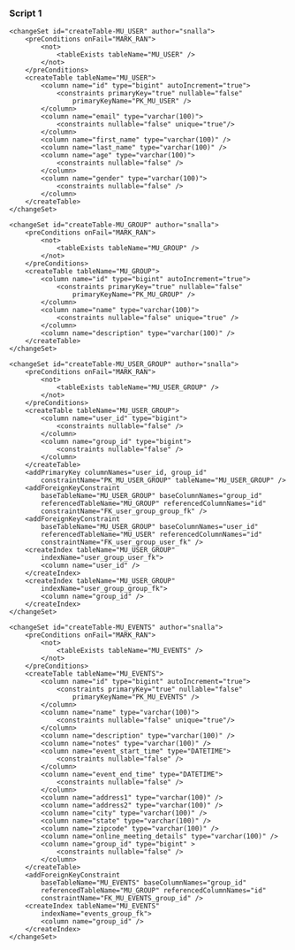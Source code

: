 ### Script 1

<databaseChangeLog
	xmlns="http://www.liquibase.org/xml/ns/dbchangelog"
	xmlns:xsi="http://www.w3.org/2001/XMLSchema-instance"
	xsi:schemaLocation="http://www.liquibase.org/xml/ns/dbchangelog
                   http://www.liquibase.org/xml/ns/dbchangelog/dbchangelog-4.4.xsd">

	<changeSet id="createTable-MU_USER" author="snalla">
		<preConditions onFail="MARK_RAN">
			<not>
				<tableExists tableName="MU_USER" />
			</not>
		</preConditions>
		<createTable tableName="MU_USER">
			<column name="id" type="bigint" autoIncrement="true">
				<constraints primaryKey="true" nullable="false"
					primaryKeyName="PK_MU_USER" />
			</column>
			<column name="email" type="varchar(100)">
				<constraints nullable="false" unique="true"/>
			</column>
			<column name="first_name" type="varchar(100)" />
			<column name="last_name" type="varchar(100)" />
			<column name="age" type="varchar(100)">
				<constraints nullable="false" />
			</column>
			<column name="gender" type="varchar(100)">
				<constraints nullable="false" />
			</column>
		</createTable>
	</changeSet>

	<changeSet id="createTable-MU_GROUP" author="snalla">
		<preConditions onFail="MARK_RAN">
			<not>
				<tableExists tableName="MU_GROUP" />
			</not>
		</preConditions>
		<createTable tableName="MU_GROUP">
			<column name="id" type="bigint" autoIncrement="true">
				<constraints primaryKey="true" nullable="false"
					primaryKeyName="PK_MU_GROUP" />
			</column>
			<column name="name" type="varchar(100)">
				<constraints nullable="false" unique="true" />
			</column>
			<column name="description" type="varchar(100)" />
		</createTable>
	</changeSet>

	<changeSet id="createTable-MU_USER_GROUP" author="snalla">
		<preConditions onFail="MARK_RAN">
			<not>
				<tableExists tableName="MU_USER_GROUP" />
			</not>
		</preConditions>
		<createTable tableName="MU_USER_GROUP">
			<column name="user_id" type="bigint">
				<constraints nullable="false" />
			</column>
			<column name="group_id" type="bigint">
				<constraints nullable="false" />
			</column>
		</createTable>
		<addPrimaryKey columnNames="user_id, group_id"
			constraintName="PK_MU_USER_GROUP" tableName="MU_USER_GROUP" />
		<addForeignKeyConstraint
			baseTableName="MU_USER_GROUP" baseColumnNames="group_id"
			referencedTableName="MU_GROUP" referencedColumnNames="id"
			constraintName="FK_user_group_group_fk" />
		<addForeignKeyConstraint
			baseTableName="MU_USER_GROUP" baseColumnNames="user_id"
			referencedTableName="MU_USER" referencedColumnNames="id"
			constraintName="FK_user_group_user_fk" />
		<createIndex tableName="MU_USER_GROUP"
			indexName="user_group_user_fk">
			<column name="user_id" />
		</createIndex>
		<createIndex tableName="MU_USER_GROUP"
			indexName="user_group_group_fk">
			<column name="group_id" />
		</createIndex>
	</changeSet>

	<changeSet id="createTable-MU_EVENTS" author="snalla">
		<preConditions onFail="MARK_RAN">
			<not>
				<tableExists tableName="MU_EVENTS" />
			</not>
		</preConditions>
		<createTable tableName="MU_EVENTS">
			<column name="id" type="bigint" autoIncrement="true">
				<constraints primaryKey="true" nullable="false"
					primaryKeyName="PK_MU_EVENTS" />
			</column>
			<column name="name" type="varchar(100)">
				<constraints nullable="false" unique="true"/>
			</column>
			<column name="description" type="varchar(100)" />
			<column name="notes" type="varchar(100)" />
			<column name="event_start_time" type="DATETIME">
				<constraints nullable="false" />
			</column>
			<column name="event_end_time" type="DATETIME">
				<constraints nullable="false" />
			</column>
			<column name="address1" type="varchar(100)" />
			<column name="address2" type="varchar(100)" />
			<column name="city" type="varchar(100)" />
			<column name="state" type="varchar(100)" />
			<column name="zipcode" type="varchar(100)" />
			<column name="online_meeting_details" type="varchar(100)" />
			<column name="group_id" type="bigint" >
				<constraints nullable="false" />
			</column>
		</createTable>
		<addForeignKeyConstraint
			baseTableName="MU_EVENTS" baseColumnNames="group_id"
			referencedTableName="MU_GROUP" referencedColumnNames="id"
			constraintName="FK_MU_EVENTS_group_id" />
		<createIndex tableName="MU_EVENTS"
			indexName="events_group_fk">
			<column name="group_id" />
		</createIndex>
	</changeSet>
</databaseChangeLog>

